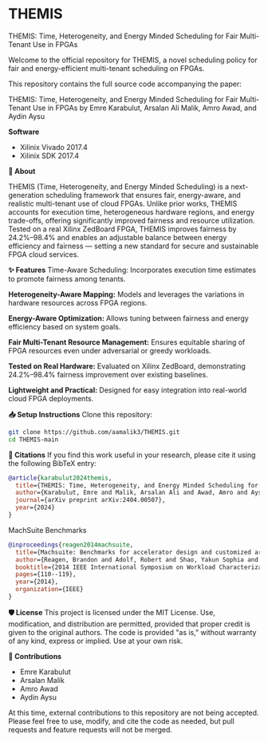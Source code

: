 # THEMIS
THEMIS: Time, Heterogeneity, and Energy Minded Scheduling for Fair Multi-Tenant Use in FPGAs


Welcome to the official repository for THEMIS, a novel scheduling policy for fair and energy-efficient multi-tenant scheduling on FPGAs.

This repository contains the full source code accompanying the paper:

THEMIS: Time, Heterogeneity, and Energy Minded Scheduling for Fair Multi-Tenant Use in FPGAs
by Emre Karabulut, Arsalan Ali Malik, Amro Awad, and Aydin Aysu

**Software**
 * Xilinix Vivado 2017.4
 * Xilinix SDK 2017.4

**🚀 About**

THEMIS (Time, Heterogeneity, and Energy Minded Scheduling) is a next-generation scheduling framework that ensures fair, energy-aware, and realistic multi-tenant use of cloud FPGAs.
Unlike prior works, THEMIS accounts for execution time, heterogeneous hardware regions, and energy trade-offs, offering significantly improved fairness and resource utilization.
Tested on a real Xilinx ZedBoard FPGA, THEMIS improves fairness by 24.2%–98.4% and enables an adjustable balance between energy efficiency and fairness — setting a new standard for secure and sustainable FPGA cloud services.

**✨ Features**
Time-Aware Scheduling:
Incorporates execution time estimates to promote fairness among tenants.

**Heterogeneity-Aware Mapping:**
Models and leverages the variations in hardware resources across FPGA regions.

**Energy-Aware Optimization:**
Allows tuning between fairness and energy efficiency based on system goals.

**Fair Multi-Tenant Resource Management:**
Ensures equitable sharing of FPGA resources even under adversarial or greedy workloads.

**Tested on Real Hardware:**
Evaluated on Xilinx ZedBoard, demonstrating 24.2%–98.4% fairness improvement over existing baselines.

**Lightweight and Practical:**
Designed for easy integration into real-world cloud FPGA deployments.

**📥 Setup Instructions**
Clone this repository:
```bash
git clone https://github.com/aamalik3/THEMIS.git
cd THEMIS-main
```


**📄 Citations**
If you find this work useful in your research, please cite it using the following BibTeX entry:

```bibtex
@article{karabulut2024themis,
  title={THEMIS: Time, Heterogeneity, and Energy Minded Scheduling for Fair Multi-Tenant Use in FPGAs},
  author={Karabulut, Emre and Malik, Arsalan Ali and Awad, Amro and Aysu, Aydin},
  journal={arXiv preprint arXiv:2404.00507},
  year={2024}
}
```
MachSuite Benchmarks
```bibtex
@inproceedings{reagen2014machsuite,
  title={Machsuite: Benchmarks for accelerator design and customized architectures},
  author={Reagen, Brandon and Adolf, Robert and Shao, Yakun Sophia and Wei, Gu-Yeon and Brooks, David},
  booktitle={2014 IEEE International Symposium on Workload Characterization (IISWC)},
  pages={110--119},
  year={2014},
  organization={IEEE}
}
```



**🛡️ License**
This project is licensed under the MIT License.
Use, modification, and distribution are permitted, provided that proper credit is given to the original authors. 
The code is provided "as is," without warranty of any kind, express or implied. Use at your own risk.

**🚫 Contributions**
 * Emre Karabulut
 * Arsalan Malik
 * Amro Awad
 * Aydin Aysu
   
At this time, external contributions to this repository are not being accepted.
Please feel free to use, modify, and cite the code as needed, but pull requests and feature requests will not be merged.

